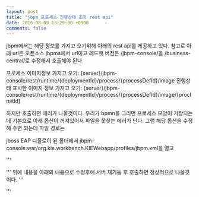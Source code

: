 ```yaml
---
layout: post
title: "jbpm 프로세스 진행상태 조회 rest api"
date: 2016-08-09 13:29:00 +0900
comments: false
---
```


jbpm에서는 해당 정보를 가지고 오기위해 아래의 rest api를 제공하고 있다.
참고로 아래 url은 오픈소스 jbpms에서 url이고 레드햇 버전은 /jbpm-console/을 /business-central/로 수정해서 호출해야 된다

프로세스 이미지정보 가지고 오기:
        {server}/jbpm-console/rest/runtime/{deploymentId}/process/{processDefId}/image
진행상태 표시한 이미지 정보 가지고 오기:
        {server}/jbpm-console/rest/runtime/{deploymentId}/process/{processDefId}/image/{procInstId}
        
        
하지만 호출하면 에러가 나올것이다. 우리가 bpmn을 그리면 프로세스 모양이 저장되는데 
기본으로 아래 옵션이 꺼져있어서 파일을 못찾는 에러가 난다. 그럼 해당 옵션을 수정해 주면 되는데 파일 경로는 

jboss EAP 디플로이 된 폴더에서 jbpm-console.war/org.kie.workbench.KIEWebapp/profiles/jbpm.xml을 열고

'''

<storesvgonsave enabled="false"/> 

'''
위에 내용을 아래의 내용으로 수정후에 서버 재기동 후 호출하면 정상적으로 나올것이다.
'''

<storesvgonsave enabled="true"/>

'''
